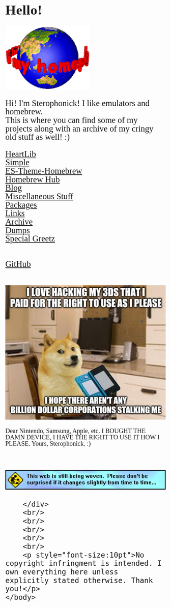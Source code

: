 <html>
    <title>Sterophonick's Own Little World</title>
    <style>
		h3 {
			font-family: AppleKid;
			line-height: 1;
			letter-spacing: 0.8px;
		}
		h2 {
			font-family: AppleKid;
			line-height: 1;
			letter-spacing: 0.8px;
		}
		h1 {
			font-family: AppleKid;
			line-height: 1;
			letter-spacing: 0.8px;
		}
		@font-face {
			font-family: AppleKid;
			src: url('../images/Apple-Kid.woff2') format('woff2'),
				url('../images/Apple-Kid.woff') format('woff');
			font-weight: normal;
			font-style: normal;
		}
		.mainContent {
			font-family: AppleKid;
			font-size: 20pt;
			line-height: 1;
		}
    </style>
    <head>
    </head>
    <body>
        <h1 style="font-size:32pt">Hello!</h1>
        <img src="images\welcome.webp"><br/>
		<div class="mainContent">
        <p class="small">
            Hi! I'm Sterophonick! I like emulators and homebrew.<br />
            This is where you can find some of my projects along with an archive of my cringy old stuff as well! :)<br />
        </p>
        <a href="heartlib">HeartLib</a><br />
        <a href="simplelight">Simple</a><br />
        <a href="es-theme-homebrew">ES-Theme-Homebrew</a><br />
        <a href="homebrew-hub">Homebrew Hub</a><br />
		<a href="blog">Blog</a><br />
        <a href="misc">Miscellaneous Stuff</a><br />
		<a href="packages">Packages</a><br />
        <a href="sites">Links</a><br />
        <a href="archive">Archive</a><br />
		<a href="dumps">Dumps</a><br />
        <a href="greetz">Special Greetz</a><br />
		<br />
		<br />
		<a href="https://github.com/Sterophonick">GitHub</a><br />
		<br/>
		<br/>
		<img src="images\doge.jpg"><br/>
		<p style="font-size:15pt">Dear Nintendo, Samsung, Apple, etc. I BOUGHT THE DAMN DEVICE, I HAVE THE RIGHT TO USE IT HOW I PLEASE. Yours, Sterophonick. :)</p>
		<br/>
		<br/>
		<img src="images\construction.webp"><br/>
		
		</div>
		<br/>
		<br/>
		<br/>
		<br/>
		<br/>
		<p style="font-size:10pt">No copyright infringment is intended. I own everything here unless explicitly stated otherwise. Thank you!</p>
    </body>
</html>